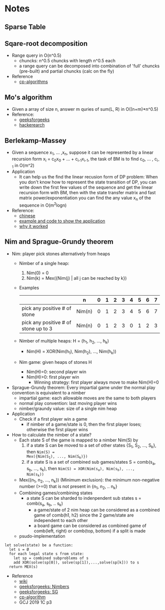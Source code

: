 # Notes

## Sparse Table
## Sqare-root decomposition
* Range query in O(n^0.5)
	* chuncks: n^0.5 chuncks with length n^0.5 each
	* a range query can be decomposed into combination of 'full' chuncks (pre-built) and partial chuncks (calc on the fly)
* Reference
	* [cp-algorithms](https://cp-algorithms.com/data_structures/sqrt_decomposition.html)

## Mo's algorithm
* Given a array of size n, answer m quries of sum(L, R) in O((n+m)*n^0.5)
* Reference: 
	* [geeksforgeeks](https://www.geeksforgeeks.org/mos-algorithm-query-square-root-decomposition-set-1-introduction/)
	* [hackerearch](https://www.hackerearth.com/practice/notes/mos-algorithm/)

## Berlekamp-Massey
* Given a sequence x<sub>1</sub>, ... ,x<sub>n</sub>, suppose it can be represented by a linear recursion form x<sub>i</sub> = c<sub>0</sub>x<sub>0</sub> + ... + c<sub>i-1</sub>x<sub>i-1</sub>, the task of BM is to find c<sub>0</sub>, ... , c<sub>i-1</sub> in O(m^2)
* Application
	* It can help us the find the linear recusion form of DP problem: When you don't know how to represent the state transition of DP, you can write down the first few values of the sequence and get the linear recursion form with BM, then with the state transfer matrix and  fast matrix power/exponentiation you can find the any value x<sub>n</sub> of the sequence in O(m<sup>2</sup>logn)
* Reference: 
	* [chinese](https://www.cnblogs.com/zzqsblog/p/6877339.html)
	* [example and code to show the application](https://codeforces.com/blog/entry/61306)
	* [why it worked](https://grocid.net/2012/11/22/berlekamp-massey-algorithm-explained/)

## Nim and Sprague-Grundy theorem
* Nim: player pick stones alternatively from heaps
	* Nimber of a single heap: 
		1. Nim(0) = 0
		2. Nim(k) = Mex({Nim(j) | all j can be reached by k})
	* Examples
		
		||n|0|1|2|3|4|5|6|7
		---|---|---|---|---|---|---|---|---|---
		pick any positive # of stone|Nim(n)|0|1|2|3|4|5|6|7
		pick any positive # of stone up to 3|Nim(n)|0|1|2|3|0|1|2|3
	* Nimber of multiple heaps: H = (h<sub>1</sub>, h<sub>2</sub>, ..., h<sub>k</sub>)
		* Nim(H) = XOR(Nim(h<sub>1</sub>), Nim(h<sub>2</sub>), ..., Nim(h<sub>k</sub>))
	* Nim game: given heaps of stones H
		* Nim(H)=0: second player win
		* Nim(H)>0: first player win
			* Winning strategy: first player always move to make Nim(H)=0
* Sprague-Grundy theorem: Every impartial game under the normal play convention is equivalent to a nimber
	* impartial game: each allowable moves are the same to both players
	* normal play convention: last moving player wins
	* nimber/graundy value: size of a single nim heap
* Application
	* Check if a first player win a game
		* if nimber of a game/state is 0, then the first player loses; otherwise the first player wins
* How to calculate the nimber of a state?
	* Each state S of the game is mapped to a nimber Nim(S) by
		1. 	if a state S can be moved to a set of other states {S<sub>1</sub>, S<sub>2</sub>, ..., S<sub>k</sub>}, then <code>Nim(S) = Mex({Nim(S<sub>1</sub>), ..., Nim(S<sub>k</sub>)})</code>
		2. 	if a state S is a set of combined sub games/states S = comb(s<sub>a</sub>, s<sub>b</sub>, ..., s<sub>k</sub>), then <code>Nim(S) = XOR(Nim(s<sub>a</sub>), Nim(s<sub>b</sub>), ..., Nim(s<sub>k</sub>)) </code>
	* Mex({n<sub>1</sub>, n<sub>2</sub>, ..., n<sub>k</sub>}) (Minimum exclusion): the minimum non-negative number (>=0) that is not present in {n<sub>1</sub>, n<sub>2</sub>, .. n<sub>k</sub>}
	* Combining games/combining states
		* a state S can be sharded to indenpendent sub states s = comb(s<sub>a</sub>, s<sub>b</sub>, .. s<sub>k</sub>)
			* a game/state of 2 nim heap can be considered as a combined game of comb(h1, h2) since the 2 game/state are independent to each other
			* a board game can be considered as combined game of comb(left, right) or comb(top, bottom) if a split is made
	* psudo-implementation

~~~
let solve(state) be a function:
  let s = Ø
  for each legal state s from state:
  	let sp = combined subproblems of s 
    add XOR(solve(sp[0]), solve(sp[1]),...,solve(sp[k])) to s
  return MEX(s)
~~~
* Reference
	* [wiki](https://en.wikipedia.org/wiki/Sprague%E2%80%93Grundy_theorem)
	* [geeksforgeeks: Nimbers](https://www.geeksforgeeks.org/combinatorial-game-theory-set-3-grundy-numbersnimbers-and-mex/)
	* [geeksforgeeks: SG](https://www.geeksforgeeks.org/combinatorial-game-theory-set-4-sprague-grundy-theorem/)
	* [cp-algorithm](https://cp-algorithms.com/game_theory/sprague-grundy-nim.html)
	* GCJ 2019 1C p3